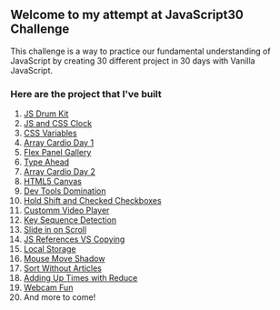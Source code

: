 ## Welcome to my attempt at JavaScript30 Challenge

This challenge is a way to practice our fundamental understanding of JavaScript by creating 30 different project in 30 days with Vanilla JavaScript.

### Here are the project that I've built

1. [JS Drum Kit](https://richodainino.github.io/JavaScript30/01%20-%20JavaScript%20Drum%20Kit/)
2. [JS and CSS Clock](https://richodainino.github.io/JavaScript30/02%20-%20JS%20and%20CSS%20Clock/)
3. [CSS Variables](https://richodainino.github.io/JavaScript30/03%20-%20CSS%20Variables/)
4. [Array Cardio Day 1](https://richodainino.github.io/JavaScript30/04%20-%20Array%20Cardio%20Day%201/)
5. [Flex Panel Gallery](https://richodainino.github.io/JavaScript30/05%20-%20Flex%20Panel%20Gallery/)
6. [Type Ahead](https://richodainino.github.io/JavaScript30/06%20-%20Type%20Ahead/)
7. [Array Cardio Day 2](https://richodainino.github.io/JavaScript30/07%20-%20Array%20Cardio%20Day%202/)
8. [HTML5 Canvas](https://richodainino.github.io/JavaScript30/08%20-%20Fun%20with%20HTML5%20Canvas/)
9. [Dev Tools Domination](https://richodainino.github.io/JavaScript30/09%20-%20Dev%20Tools%20Domination/)
10. [Hold Shift and Checked Checkboxes](https://richodainino.github.io/JavaScript30/10%20-%20Hold%20Shift%20and%20Check%20Checkboxes/)
11. [Customm Video Player](https://richodainino.github.io/JavaScript30/11%20-%20Custom%20Video%20Player/)
12. [Key Sequence Detection](https://richodainino.github.io/JavaScript30/12%20-%20Key%20Sequence%20Detection/)
13. [Slide in on Scroll](https://richodainino.github.io/JavaScript30/13%20-%20Slide%20in%20on%20Scroll/)
14. [JS References VS Copying](https://richodainino.github.io/JavaScript30/14%20-%20JavaScript%20References%20VS%20Copying/)
15. [Local Storage](https://richodainino.github.io/JavaScript30/15%20-%20Local%20Storage/)
16. [Mouse Move Shadow](https://richodainino.github.io/JavaScript30/16%20-%20Mouse%20Move%20Shadow/)
17. [Sort Without Articles](https://richodainino.github.io/JavaScript30/17%20-%20Sort%20Without%20Articles/)
18. [Adding Up Times with Reduce](https://richodainino.github.io/JavaScript30/18%20-%20Adding%20Up%20Times%20with%20Reduce/)
19. [Webcam Fun](https://richodainino.github.io/JavaScript30/19%20-%20Webcam%20Fun/)
20. And more to come!
